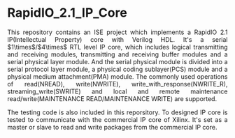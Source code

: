 # RapidIO_2.1_IP_Core
<p align="justify">
This repository contains an ISE project which implements a RapidIO 2.1 IP(Intellectual Property) core with Verilog HDL. It's a serial $1\times$/$4\times$ RTL level IP core, which includes logical transmitting and receiving modules, transmitting and receiving buffer modules and a serial physical layer module. And the serial physical module is divided into a serial protocol layer module, a physical coding sublayer(PCS) module and a physical medium attachment(PMA) module.  The commonly used operations of read(NREAD), write(NWRITE), write_with_response(NWRITE_R), streaming_write(SWRITE) and local and remote maintenance read/write(MAINTENANCE READ/MAINTENANCE WRITE) are supported.
</p>

<p align="justify">
The testing code is also included in this reporsitory. To designed IP core is tested to communicate with the commercial IP core of Xilinx. It's set as a master or slave to read and write packages from the commercial IP core. 
</p>

